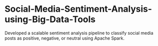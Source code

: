 # Social-Media-Sentiment-Analysis-using-Big-Data-Tools
Developed a scalable sentiment analysis pipeline to classify social media posts as positive, negative, or neutral using Apache Spark.
